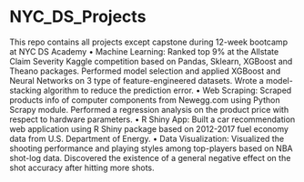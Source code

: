 # NYC_DS_Projects
This repo contains all projects except capstone during 12-week bootcamp at NYC DS Academy
• Machine Learning: Ranked top 9% at the Allstate Claim Severity Kaggle competition based on Pandas, Sklearn, XGBoost and Theano packages. Performed model selection and applied XGBoost and Neural Networks on 3 type of feature-engineered datasets. Wrote a model-stacking algorithm to reduce the prediction error.
• Web Scraping: Scraped products info of computer components from Newegg.com using Python Scrapy module. Performed a regression analysis on the product price with respect to hardware parameters.
• R Shiny App: Built a car recommendation web application using R Shiny package based on 2012-2017 fuel economy data from U.S. Department of Energy.
• Data Visualization: Visualized the shooting performance and playing styles among top-players based on NBA shot-log data. Discovered the existence of a general negative effect on the shot accuracy after hitting more shots.
